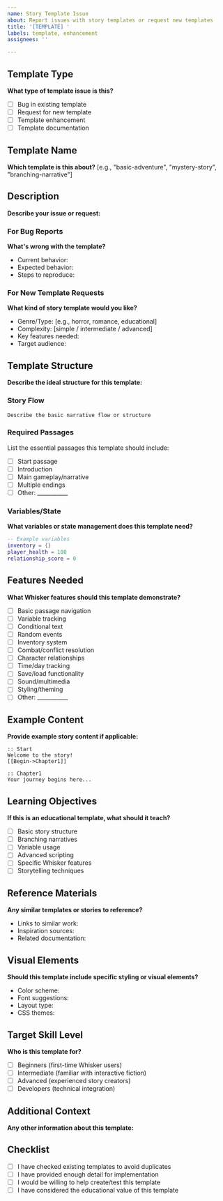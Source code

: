 ```yaml
---
name: Story Template Issue
about: Report issues with story templates or request new templates
title: '[TEMPLATE] '
labels: template, enhancement
assignees: ''

---
```


## Template Type
**What type of template issue is this?**
- [ ] Bug in existing template
- [ ] Request for new template
- [ ] Template enhancement
- [ ] Template documentation

## Template Name
**Which template is this about?**
[e.g., "basic-adventure", "mystery-story", "branching-narrative"]

## Description
**Describe your issue or request:**

### For Bug Reports
**What's wrong with the template?**
- Current behavior:
- Expected behavior:
- Steps to reproduce:

### For New Template Requests
**What kind of story template would you like?**
- Genre/Type: [e.g., horror, romance, educational]
- Complexity: [simple / intermediate / advanced]
- Key features needed:
- Target audience:

## Template Structure
**Describe the ideal structure for this template:**

### Story Flow
```
Describe the basic narrative flow or structure
```

### Required Passages
List the essential passages this template should include:
- [ ] Start passage
- [ ] Introduction
- [ ] Main gameplay/narrative
- [ ] Multiple endings
- [ ] Other: ___________

### Variables/State
**What variables or state management does this template need?**
```lua
-- Example variables
inventory = {}
player_health = 100
relationship_score = 0
```

## Features Needed
**What Whisker features should this template demonstrate?**
- [ ] Basic passage navigation
- [ ] Variable tracking
- [ ] Conditional text
- [ ] Random events
- [ ] Inventory system
- [ ] Combat/conflict resolution
- [ ] Character relationships
- [ ] Time/day tracking
- [ ] Save/load functionality
- [ ] Sound/multimedia
- [ ] Styling/theming
- [ ] Other: ___________

## Example Content
**Provide example story content if applicable:**
```whisker
:: Start
Welcome to the story!
[[Begin->Chapter1]]

:: Chapter1
Your journey begins here...
```

## Learning Objectives
**If this is an educational template, what should it teach?**
- [ ] Basic story structure
- [ ] Branching narratives
- [ ] Variable usage
- [ ] Advanced scripting
- [ ] Specific Whisker features
- [ ] Storytelling techniques

## Reference Materials
**Any similar templates or stories to reference?**
- Links to similar work:
- Inspiration sources:
- Related documentation:

## Visual Elements
**Should this template include specific styling or visual elements?**
- Color scheme:
- Font suggestions:
- Layout type:
- CSS themes:

## Target Skill Level
**Who is this template for?**
- [ ] Beginners (first-time Whisker users)
- [ ] Intermediate (familiar with interactive fiction)
- [ ] Advanced (experienced story creators)
- [ ] Developers (technical integration)

## Additional Context
**Any other information about this template:**

## Checklist
- [ ] I have checked existing templates to avoid duplicates
- [ ] I have provided enough detail for implementation
- [ ] I would be willing to help create/test this template
- [ ] I have considered the educational value of this template